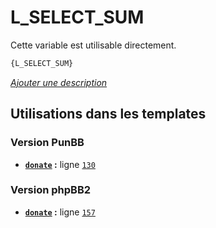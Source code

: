 # L_SELECT_SUM


Cette variable est utilisable directement.

```html
{L_SELECT_SUM}
```

[*Ajouter une description*](https://fa-tvars.appspot.com/var/L_SELECT_SUM)

## Utilisations dans les templates

### Version PunBB
* __[`donate`](../tpl/var/punbb/donate.md#readme) :__ ligne [`130`](../tpl/src/punbb/donate.tpl#L130)

### Version phpBB2
* __[`donate`](../tpl/var/subsilver/donate.md#readme) :__ ligne [`157`](../tpl/src/subsilver/donate.tpl#L157)